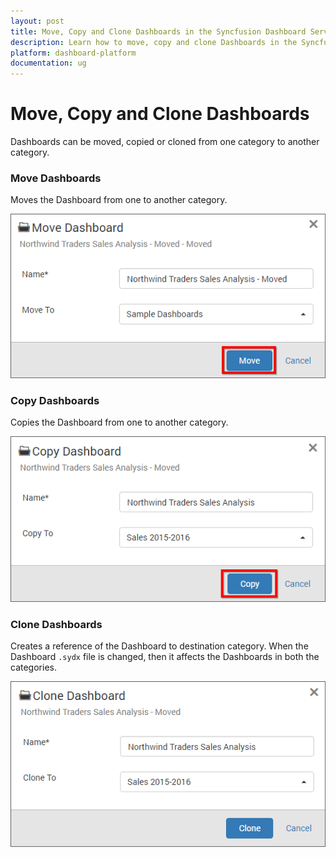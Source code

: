 ```yaml
---
layout: post
title: Move, Copy and Clone Dashboards in the Syncfusion Dashboard Server.
description: Learn how to move, copy and clone Dashboards in the Syncfusion Dashboard Server.
platform: dashboard-platform
documentation: ug
---
```


# Move, Copy and Clone Dashboards
Dashboards can be moved, copied or cloned from one category to another category.

### Move Dashboards
Moves the Dashboard from one to another category.

![Move Dashboards](images/move-Dashboard.png)

### Copy Dashboards
Copies the Dashboard from one to another category.

![Copy Dashboards](images/copy-Dashboard.png)

### Clone Dashboards

Creates a reference of the Dashboard to destination category. When the Dashboard `.sydx` file is changed, then it affects the Dashboards in both the categories.

![Clone Dashboards](images/clone-Dashboard.png)